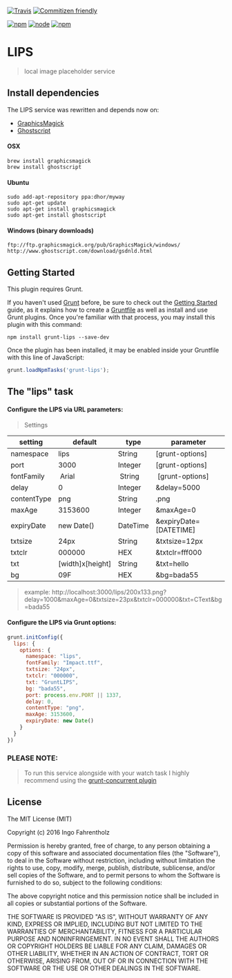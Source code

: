 [![Travis](https://img.shields.io/travis/ifahrentholz/grunt-lips.svg?style=flat-square)]()
[![Commitizen friendly](https://img.shields.io/badge/commitizen-friendly-brightgreen.svg?style=flat-square)](http://commitizen.github.io/cz-cli/)


[![npm](https://img.shields.io/npm/l/grunt-lips.svg?style=flat-square)]()
[![node](https://img.shields.io/node/v/grunt-lips.svg?style=flat-square)]()
[![npm](https://img.shields.io/npm/dt/grunt-lips.svg?style=flat-square)]()

# LIPS

> local image placeholder service

## Install dependencies

The LIPS service was rewritten and depends now on:
- [GraphicsMagick](http://www.graphicsmagick.org/)
- [Ghostscript](http://www.ghostscript.com/)


#### OSX

    brew install graphicsmagick
    brew install ghostscript


#### Ubuntu

    sudo add-apt-repository ppa:dhor/myway
    sudo apt-get update
    sudo apt-get install graphicsmagick
    sudo apt-get install ghostscript


#### Windows (binary downloads)

    ftp://ftp.graphicsmagick.org/pub/GraphicsMagick/windows/
    http://www.ghostscript.com/download/gsdnld.html


## Getting Started
This plugin requires Grunt.

If you haven't used [Grunt](http://gruntjs.com/) before, be sure to check out the [Getting Started](http://gruntjs.com/getting-started) guide, as it explains how to create a [Gruntfile](http://gruntjs.com/sample-gruntfile) as well as install and use Grunt plugins. Once you're familiar with that process, you may install this plugin with this command:

```shell
npm install grunt-lips --save-dev
```

Once the plugin has been installed, it may be enabled inside your Gruntfile with this line of JavaScript:

```js
grunt.loadNpmTasks('grunt-lips');
```

## The "lips" task

#### Configure the LIPS via URL parameters:
> Settings

| setting | default | type | parameter
| --------| ------- | ---- | ----------|
| namespace | lips | String | [grunt-options] |
| port | 3000 | Integer | [grunt-options] |
| fontFamily | Arial | String | [grunt-options] |
| delay | 0 | Integer | &delay=5000 |
| contentType | png | String | .png |
| maxAge | 3153600 | Integer | &maxAge=0 |
| expiryDate| new Date() | DateTime | &expiryDate=[DATETIME] |
| txtsize | 24px | String | &txtsize=12px |
| txtclr | 000000 | HEX | &txtclr=fff000 |
| txt | [width]x[height] | String | &txt=hello |
| bg | 09F | HEX | &bg=bada55 |

> example: http://localhost:3000/lips/200x133.png?delay=1000&maxAge=0&txtsize=23px&txtclr=000000&txt=CText&bg=bada55

#### Configure the LIPS via Grunt options:

```js
grunt.initConfig({
  lips: {
    options: {
      namespace: "lips",
      fontFamily: "Impact.ttf",
      txtsize: "24px",
      txtclr: "000000",
      txt: "GruntLIPS",
      bg: "bada55",
      port: process.env.PORT || 1337,
      delay: 0,
      contentType: "png",
      maxAge: 3153600,
      expiryDate: new Date()
    }
  }
})
```


### PLEASE NOTE:
> To run this service alongside with your watch task I highly recommend using the [grunt-concurrent plugin](https://github.com/sindresorhus/grunt-concurrent)


## License
The MIT License (MIT)

Copyright (c) 2016 Ingo Fahrentholz

Permission is hereby granted, free of charge, to any person obtaining a copy of this software and associated documentation files (the "Software"), to deal in the Software without restriction, including without limitation the rights to use, copy, modify, merge, publish, distribute, sublicense, and/or sell copies of the Software, and to permit persons to whom the Software is furnished to do so, subject to the following conditions:

The above copyright notice and this permission notice shall be included in all copies or substantial portions of the Software.

THE SOFTWARE IS PROVIDED "AS IS", WITHOUT WARRANTY OF ANY KIND, EXPRESS OR IMPLIED, INCLUDING BUT NOT LIMITED TO THE WARRANTIES OF MERCHANTABILITY, FITNESS FOR A PARTICULAR PURPOSE AND NONINFRINGEMENT. IN NO EVENT SHALL THE AUTHORS OR COPYRIGHT HOLDERS BE LIABLE FOR ANY CLAIM, DAMAGES OR OTHER LIABILITY, WHETHER IN AN ACTION OF CONTRACT, TORT OR OTHERWISE, ARISING FROM, OUT OF OR IN CONNECTION WITH THE SOFTWARE OR THE USE OR OTHER DEALINGS IN THE SOFTWARE.
